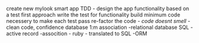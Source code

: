 create new mylook smart app
TDD - design the app functionality based on a test first approach 
write the test for functionality
build minimum code necessery to make each  test pass
re-factor the code - *code doesnt smell*  - clean code, confidence
database 1:m association
-relational database
SQL
-active record -assocition - ruby - translated to SQL
-ORM

